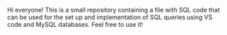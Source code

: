 Hi everyone!
This is a small repository containing a file with SQL code that can be used for the set up and implementation of SQL queries using VS code and MySQL databases.
Feel free to use it!
